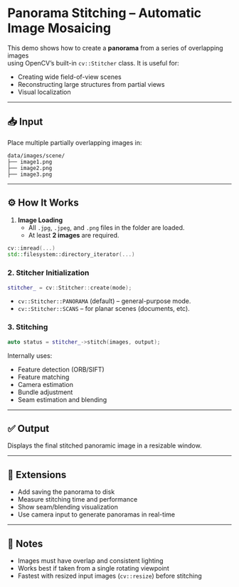 # Panorama Stitching – Automatic Image Mosaicing

This demo shows how to create a **panorama** from a series of overlapping images  
using OpenCV’s built-in `cv::Stitcher` class. It is useful for:

- Creating wide field-of-view scenes
- Reconstructing large structures from partial views
- Visual localization

---

## 📥 Input

Place multiple partially overlapping images in:

```text
data/images/scene/
├── image1.png
├── image2.png
├── image3.png
```

---

## ⚙️ How It Works

1. **Image Loading**
    - All `.jpg`, `.jpeg`, and `.png` files in the folder are loaded.
    - At least **2 images** are required.

```cpp
cv::imread(...)
std::filesystem::directory_iterator(...)
```

### 2. Stitcher Initialization

```cpp
stitcher_ = cv::Stitcher::create(mode);
```

- `cv::Stitcher::PANORAMA` (default) – general-purpose mode.
- `cv::Stitcher::SCANS` – for planar scenes (documents, etc).

### 3. Stitching

```cpp
auto status = stitcher_->stitch(images, output);
```

Internally uses:
- Feature detection (ORB/SIFT)
- Feature matching
- Camera estimation
- Bundle adjustment
- Seam estimation and blending

---

## ✅ Output

Displays the final stitched panoramic image in a resizable window.

---

## 🧪 Extensions

- Add saving the panorama to disk
- Measure stitching time and performance
- Show seam/blending visualization
- Use camera input to generate panoramas in real-time

---

## 📌 Notes

- Images must have overlap and consistent lighting
- Works best if taken from a single rotating viewpoint
- Fastest with resized input images (`cv::resize`) before stitching